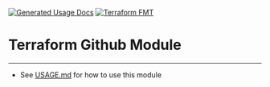 [![Generated Usage Docs](https://github.com/the-real-cphillips/tf-module-gh/actions/workflows/documentation.yml/badge.svg)](https://github.com/the-real-cphillips/tf-module-gh/actions/workflows/documentation.yml) [![Terraform FMT](https://github.com/the-real-cphillips/tf-module-gh/actions/workflows/terraform.yml/badge.svg)](https://github.com/the-real-cphillips/tf-module-gh/actions/workflows/terraform.yml)

# Terraform Github Module

---

- See [USAGE.md](docs/USAGE.md) for how to use this module
